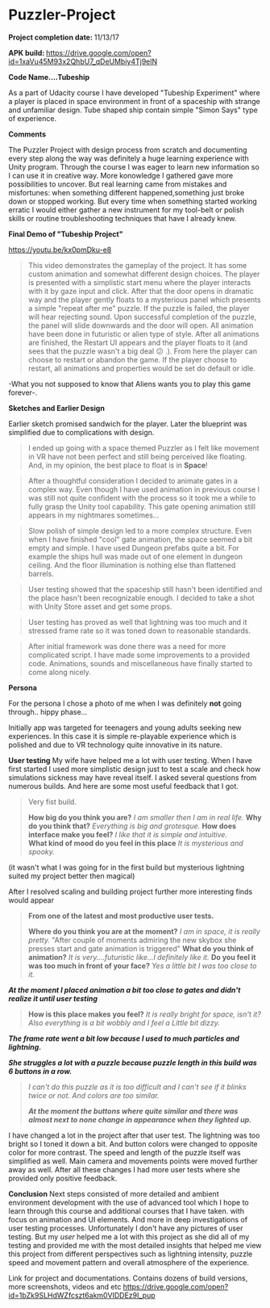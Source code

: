 # Puzzler-Project

<b>Project completion date: </b>11/13/17

<b>APK build: </b>https://drive.google.com/open?id=1xaVu45M93x2QhbU7_qDeUMbiy4Tj9elN

**Code Name….Tubeship**
 
As a part of Udacity course I have developed "Tubeship Experiment" where a player is placed in space environment in front of a spaceship with strange and unfamiliar design. Tube shaped ship contain simple "Simon Says" type of experience.

**Comments**

The Puzzler Project with design process from scratch and documenting every step along the way was definitely a huge learning experience with Unity program. Through the course I was eager to learn new information so I can use it in creative way. More konowledge I gathered gave more possibilities to uncover. But real learning came from mistakes and misfortunes: when something different happened,something just broke down or stopped working.  But every time when something started working erratic I would either gather a new instrument for my tool-belt or polish skills or routine troubleshooting techniques that have I already knew.

**Final Demo of "Tubeship Project"**

https://youtu.be/kx0pmDku-e8

>This video demonstrates the gameplay of the project. It has some custom animation and somewhat different design choices. The player is presented with a simplistic start menu where the player interacts with it by gaze input and click. After that the door opens in dramatic way and the player gently floats to a mysterious panel which presents a simple "repeat after me" puzzle. If the puzzle is failed, the player will hear rejecting sound. Upon successful completion of the puzzle, the panel will slide downwards and the door will open. All animation have been done in futuristic or alien type of style. After all animations are finished, the Restart UI appears and the player floats to it (and sees that the puzzle wasn't a big deal :confused: .). From here the player can choose to restart or abandon the game. If the player choose to restart, all animations and properties would be set do default  or idle.

-What you not supposed to know that Aliens wants you to play this game forever-.

**Sketches and Earlier Design**

Earlier sketch promised sandwich for the player. Later the blueprint was simplified due to complications with design.
>I ended up going with a space themed Puzzler as I felt like movement in VR have not been perfect and still being perceived like floating. And, in my opinion, the best place to float is in **Space**!


>After a thoughtful consideration I decided to animate gates in a complex way. Even though I have used animation in previous course I was still not quite confident with the process so it took me a while to fully grasp the Unity tool capability. This gate opening animation still appears in my nightmares sometimes...


>Slow polish of simple design led to a more complex structure. Even when I have finished "cool" gate animation, the space seemed a bit empty and simple. I have used Dungeon prefabs quite a bit. For example the ships hull was made out of one element in dungeon ceiling. And the floor illumination is nothing else than flattened barrels.


>User testing showed that the spaceship still hasn't been identified and the place hasn't been recognizable enough. I decided to take a shot with Unity Store asset and get some props. 


>User testing has proved as well that lightning was too much and it stressed frame rate so it was toned down to reasonable standards.


>After initial framework was done there was a need for more complicated script. I have made some improvements to a provided code. Animations, sounds and miscellaneous have finally started to come along nicely.

**Persona**

For the persona I chose a photo of me when I was definitely **not** going through.. hippy phase…

Initially app was targeted for teenagers and young adults seeking new experiences. In this case it is simple re-playable experience which is polished and due to VR technology quite innovative in its nature.

**User testing** 
My wife have helped me a lot with user testing. When I have first started I used more simplistic design just to test a scale and check how simulations sickness may have reveal itself. I asked several questions from numerous builds. And here are some most useful feedback that I got. 
 
>Very fist build. 
> 
>**How big do you think you are?** 
>_I am smaller then I am in real life._ 
>**Why do you think that?** 
>_Everything is big and grotesque._ 
>**How does interface make you feel?** 
>_I like that it is simple and intuitive._  
>**What kind of mood do you feel in this place** 
>_It is mysterious and spooky._ 

(it wasn't what I was going for in the first build but mysterious lightning suited my project better then magical)
 
After I resolved scaling and building project further more interesting finds would appear 
 
>**From one of the latest and most productive user tests.** 
>
>**Where do you think you are at the moment?** 
>_I am in space, it is really pretty._ 
>"After couple of moments admiring the new skybox she presses start and gate animation is triggered" 
>**What do you think of animation?** 
>_It is very....futuristic like...I definitely like it._ 
>**Do you feel it was too much in front of your face?** 
>_Yes a little bit I was too close to it._  
> 
**_At the moment I placed animation a bit too close to gates and didn't realize it until user testing_** 
> 
>**How is this place makes you feel?** 
>_It is really bright for space, isn't it? Also everything is a bit wobbly and I feel a Little bit dizzy._ 
> 
**_The frame rate went a bit low because I used to much particles and lightning._** 
 
**_She struggles a lot with a puzzle because puzzle length in this build was 6 buttons in a row._** 

>_I can't do this puzzle as it is too difficult and I can't see if it blinks twice or not. And colors are too similar._ 
> 
>**_At the moment the buttons where quite similar and there was almost next to none change in appearance when they lighted up._** 
 
I have changed a lot in the project after that user test. The lightning was too bright so I toned it down a bit. And button colors were changed to opposite color for more contrast. The speed and length of the puzzle itself was simplified as well. Main camera and movements points were moved further away as well. After all these changes I had more user tests where she provided only positive feedback.

**Conclusion**
Next steps consisted of more detailed and ambient environment development with the use of advanced tool which I hope to learn through this course and additional courses that I have taken. with focus on animation and UI elements. And more in deep investigations of user testing processes. Unfortunately I don't have any pictures of user testing. But my _user_ helped me a lot with this project as she did all of my testing and provided me with the most detailed insights that helped me view this project from different perspectives such as lightning intensity, puzzle speed and movement pattern and overall atmosphere of the experience. 

Link for project and documentations.
Contains dozens of build versions, more screenshots, videos and etc 
https://drive.google.com/open?id=1bZk9SLHdWZfcszt6akm0VIDDEz9I_pup

